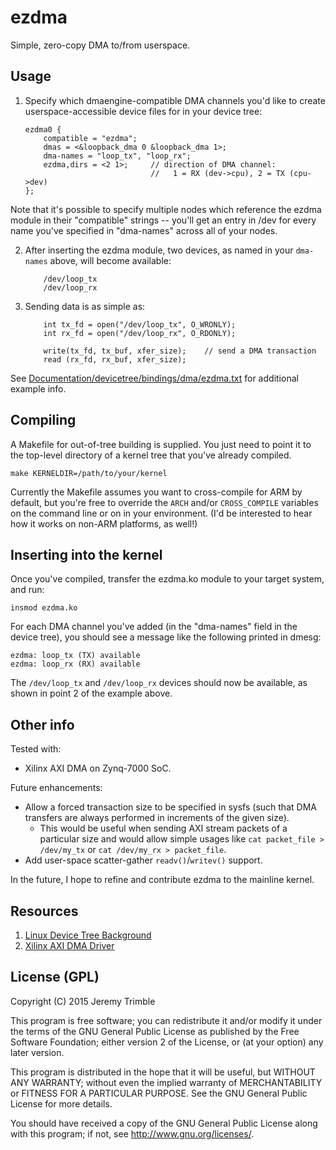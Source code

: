 # ezdma
Simple, zero-copy DMA to/from userspace.

## Usage

1. Specify which dmaengine-compatible DMA channels you'd like to create userspace-accessible device files for in your device tree:

    ```
    ezdma0 {
        compatible = "ezdma";
        dmas = <&loopback_dma 0 &loopback_dma 1>;
        dma-names = "loop_tx", "loop_rx";
        ezdma,dirs = <2 1>;     // direction of DMA channel: 
                                //   1 = RX (dev->cpu), 2 = TX (cpu->dev)
    };
    ```
Note that it's possible to specify multiple nodes which reference the ezdma module in their "compatible" strings -- you'll get an entry in /dev for every name you've specified in "dma-names" across all of your nodes.

2. After inserting the ezdma module, two devices, as named in your `dma-names` above, will become available:

    ```
        /dev/loop_tx
        /dev/loop_rx
    ```

3. Sending data is as simple as:

    ```
        int tx_fd = open("/dev/loop_tx", O_WRONLY);
        int rx_fd = open("/dev/loop_rx", O_RDONLY);

        write(tx_fd, tx_buf, xfer_size);    // send a DMA transaction
        read (rx_fd, rx_buf, xfer_size);
    ```

See [Documentation/devicetree/bindings/dma/ezdma.txt](../master/Documentation/devicetree/bindings/dma/ezdma.txt) for additional example info.

## Compiling

A Makefile for out-of-tree building is supplied.  You just need to point it to the top-level directory of a kernel tree that you've already compiled.

    make KERNELDIR=/path/to/your/kernel

Currently the Makefile assumes you want to cross-compile for ARM by default, but you're free to override the `ARCH` and/or `CROSS_COMPILE` variables on the command line or on in your environment.  (I'd be interested to hear how it works on non-ARM platforms, as well!)

## Inserting into the kernel

Once you've compiled, transfer the ezdma.ko module to your target system, and run:

    insmod ezdma.ko
    
For each DMA channel you've added (in the "dma-names" field in the device tree), you should see a message like the following printed in dmesg:

    ezdma: loop_tx (TX) available
    ezdma: loop_rx (RX) available
    
The `/dev/loop_tx` and `/dev/loop_rx` devices should now be available, as shown in point 2 of the example above.

## Other info

Tested with:
- Xilinx AXI DMA on Zynq-7000 SoC.
    

Future enhancements:
* Allow a forced transaction size to be specified in sysfs (such that DMA transfers are always performed in increments of the given size).
  * This would be useful when sending AXI stream packets of a particular size and would allow simple usages like `cat packet_file > /dev/my_tx` or `cat /dev/my_rx > packet_file`.
* Add user-space scatter-gather `readv()`/`writev()` support.

In the future, I hope to refine and contribute ezdma to the mainline kernel.

## Resources

1. [Linux Device Tree Background]( http://devicetree.org/Device_Tree_Usage )
2. [Xilinx AXI DMA Driver]( https://github.com/Xilinx/linux-xlnx/blob/master/drivers/dma/xilinx/xilinx_axidma.c )

## License (GPL)

Copyright (C) 2015 Jeremy Trimble

This program is free software; you can redistribute it and/or modify
it under the terms of the GNU General Public License as published by
the Free Software Foundation; either version 2 of the License, or
(at your option) any later version.

This program is distributed in the hope that it will be useful,
but WITHOUT ANY WARRANTY; without even the implied warranty of
MERCHANTABILITY or FITNESS FOR A PARTICULAR PURPOSE. See the
GNU General Public License for more details.

You should have received a copy of the GNU General Public License
along with this program; if not, see <http://www.gnu.org/licenses/>.


